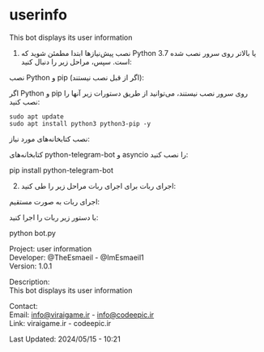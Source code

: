# userinfo
This bot displays its user information 

1. نصب پیش‌نیازها
ابتدا مطمئن شوید که Python 3.7 یا بالاتر روی سرور نصب شده است. سپس، مراحل زیر را دنبال کنید:

نصب Python و pip (اگر از قبل نصب نیستند):

اگر Python و pip روی سرور نصب نیستند، می‌توانید از طریق دستورات زیر آنها را نصب کنید:
```
sudo apt update
sudo apt install python3 python3-pip -y
```
نصب کتابخانه‌های مورد نیاز:

کتابخانه‌های python-telegram-bot و asyncio را نصب کنید:

pip install python-telegram-bot

2. اجرای ربات
برای اجرای ربات مراحل زیر را طی کنید:

اجرای ربات به صورت مستقیم:

با دستور زیر ربات را اجرا کنید:

python bot.py


Project: user information                                 
Developer: @TheEsmaeil - @ImEsmaeil1                      
Version: 1.0.1                                           
                                                            
Description:                                              
This bot displays its user information                   
                                                         
Contact:                                                  
Email: info@viraigame.ir - info@codeepic.ir              
Link:  viraigame.ir - codeepic.ir                         
                                                          
Last Updated: 2024/05/15 - 10:21                          
